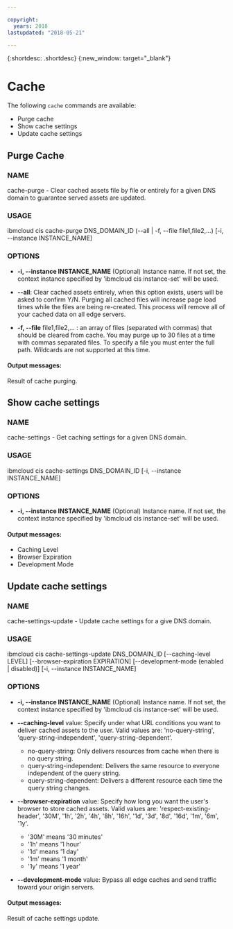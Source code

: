 ```yaml
---

copyright:
  years: 2018
lastupdated: "2018-05-21"

---
```


{:shortdesc: .shortdesc}
{:new_window: target="_blank"}

# Cache

The following `cache` commands are available:

* Purge cache
* Show cache settings
* Update cache settings

## Purge Cache
### NAME
  cache-purge -  Clear cached assets file by file or entirely for a given DNS domain to guarantee served assets are updated.

### USAGE
  ibmcloud cis cache-purge DNS_DOMAIN_ID (--all | -f, --file file1,file2,...) [-i, --instance INSTANCE_NAME]

### OPTIONS

   * **-i, --instance INSTANCE_NAME** (Optional) Instance name. If not set, the context instance specified by 'ibmcloud cis instance-set' will be used.

   * **--all**: Clear cached assets entirely, when this option exists, users will be asked to confirm Y/N. Purging all cached files will increase page load times while the files are being re-created. This process will remove all of your cached data on all edge servers.

   * **-f, --file** file1,file2,... : an array of files (separated with commas) that should be cleared from cache. You may purge up to 30 files at a time with commas separated files. To specify a file you must enter the full path. Wildcards are not supported at this time.


#### Output messages:
Result of cache purging.


## Show cache settings

### NAME
  cache-settings - Get caching settings for a given DNS domain.

### USAGE
  ibmcloud cis cache-settings DNS_DOMAIN_ID [-i, --instance INSTANCE_NAME]

### OPTIONS

   * **-i, --instance INSTANCE_NAME**  (Optional) Instance name. If not set, the context instance specified by 'ibmcloud cis instance-set' will be used.

#### Output messages:

  * Caching Level
  * Browser Expiration
  * Development Mode

## Update cache settings

### NAME
  cache-settings-update - Update cache settings for a give DNS domain.

### USAGE
  ibmcloud cis cache-settings-update DNS_DOMAIN_ID [--caching-level LEVEL]
[--browser-expiration EXPIRATION] [--development-mode (enabled | disabled)]
[-i, --instance INSTANCE_NAME]

### OPTIONS

   * **-i, --instance INSTANCE_NAME**  (Optional) Instance name. If not set, the context instance specified by 'ibmcloud cis instance-set' will be used.
   

   * **--caching-level** value:  Specify under what URL conditions you want to deliver cached assets to the user.  Valid values are: 'no-query-string',  'query-string-independent',  'query-string-dependent'.
     * no-query-string: Only delivers resources from cache when there is no query string.                    
     * query-string-independent: Delivers the same resource to everyone independent of the query string.
     * query-string-dependent: Delivers a different resource each time the query string changes.


   * **--browser-expiration** value: Specify how long you want the user's browser to store cached assets.                         Valid values are: 'respect-existing-header', '30M', '1h', '2h', '4h', '8h', '16h', '1d', '3d', '8d', '16d', '1m', '6m', '1y'.                         
     * '30M' means '30 minutes'
     * '1h' means '1 hour'
     * '1d' means '1 day'
     * '1m' means '1 month'
     * '1y' means '1 year'


   * **--development-mode** value: Bypass all edge caches and send traffic toward your origin servers.


#### Output messages:
Result of cache settings update.
